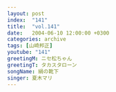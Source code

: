 ```yaml
---
layout: post
index:  "141"
title:  "vol.141"
date:   2004-06-10 12:00:00 +0300
categories: archive
tags: [山崎邦正]
youtube: "141"
greetingM: ニセ松ちゃん
greetingT: タカスタローン
songName: 絹の靴下
singer: 夏木マリ
---
```


